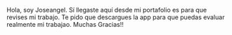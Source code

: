 Hola, soy Joseangel. Sí llegaste aquí desde mi portafolio es para que revises mi trabajo. Te pido que descargues la app para que puedas evaluar realmente mi trabajao. Muchas Gracias!!
